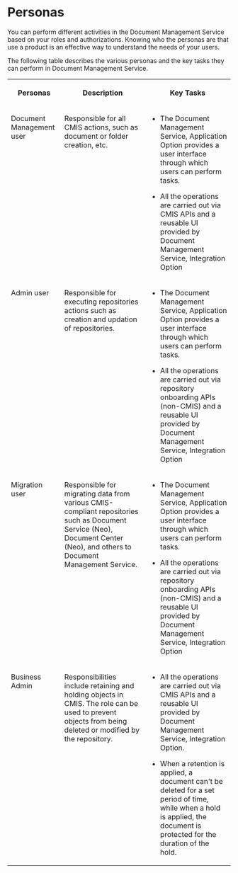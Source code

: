 <!-- loio2b6b3c4c3ad64832bd1e13e6be598655 -->

# Personas

You can perform different activities in the Document Management Service based on your roles and authorizations. Knowing who the personas are that use a product is an effective way to understand the needs of your users.

The following table describes the various personas and the key tasks they can perform in Document Management Service.


<table>
<tr>
<th valign="top">

Personas



</th>
<th valign="top">

Description



</th>
<th valign="top">

Key Tasks



</th>
</tr>
<tr>
<td valign="top">

Document Management user



</td>
<td valign="top">

Responsible for all CMIS actions, such as document or folder creation, etc.



</td>
<td valign="top">

-   The Document Management Service, Application Option provides a user interface through which users can perform tasks.

-   All the operations are carried out via CMIS APIs and a reusable UI provided by Document Management Service, Integration Option



</td>
</tr>
<tr>
<td valign="top">

Admin user



</td>
<td valign="top">

Responsible for executing repositories actions such as creation and updation of repositories.



</td>
<td valign="top">

-   The Document Management Service, Application Option provides a user interface through which users can perform tasks.

-   All the operations are carried out via repository onboarding APIs \(non-CMIS\) and a reusable UI provided by Document Management Service, Integration Option



</td>
</tr>
<tr>
<td valign="top">

Migration user



</td>
<td valign="top">

Responsible for migrating data from various CMIS-compliant repositories such as Document Service \(Neo\), Document Center \(Neo\), and others to Document Management Service.



</td>
<td valign="top">

-   The Document Management Service, Application Option provides a user interface through which users can perform tasks.

-   All the operations are carried out via repository onboarding APIs \(non-CMIS\) and a reusable UI provided by Document Management Service, Integration Option



</td>
</tr>
<tr>
<td valign="top">

Business Admin



</td>
<td valign="top">

Responsibilities include retaining and holding objects in CMIS. The role can be used to prevent objects from being deleted or modified by the repository.



</td>
<td valign="top">

-   All the operations are carried out via CMIS APIs and a reusable UI provided by Document Management Service, Integration Option.

-   When a retention is applied, a document can't be deleted for a set period of time, while when a hold is applied, the document is protected for the duration of the hold.




</td>
</tr>
</table>

